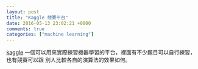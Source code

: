```yaml
---
layout: post
title: "Kaggle 競賽平台"
date: 2016-05-13 23:02:21 +0800
comments: true
categories: ["machine learning"]
---
```


<!-- more -->

[kaggle] 一個可以用來實際練習機器學習的平台，裡面有不少題目可以自行練習，也有競賽可以跟
別人比較各自的演算法的效果如何。


[kaggle]:https://www.kaggle.com/